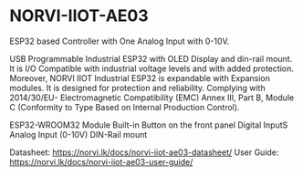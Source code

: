 # NORVI-IIOT-AE03
ESP32 based Controller with One Analog Input with 0-10V.

USB Programmable Industrial ESP32 with OLED Display and din-rail mount. 
It is I/O Compatible with industrial voltage levels and with added protection. Moreover, NORVI IIOT Industrial ESP32 is expandable with Expansion modules. 
It is designed for protection and reliability. Complying with 2014/30/EU- Electromagnetic Compatibility (EMC) 
Annex III, Part B, Module C (Conformity to Type Based on Internal Production Control).

ESP32-WROOM32 Module 
Built-in Button on the front panel 
Digital InputS
Analog Input (0-10V)
DIN-Rail mount 

Datasheet:   https://norvi.lk/docs/norvi-iiot-ae03-datasheet/
User Guide:  https://norvi.lk/docs/norvi-iiot-ae03-user-guide/
